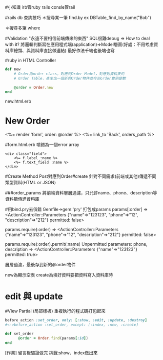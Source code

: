 #小知識
irb管ruby
rails consle管rail

#rails db 查詢技巧
＊搜尋某一筆
find.by
ex DBTable_find_by_name("Bob")

＊搜尋多筆
where

#Validation
"永遠不要相信前端傳來的東西"
SQL很難debug => How to deal with it?
將邏輯判斷寫在應用程式端(application)=>Model層面(好處：不用考慮資料庫總類、與資料庫直接做連結)
最好作法千端也後端也寫

#ruby in HTML
Controller
```ruby
def new
    # Order為order class，對應到Order Model，對應到資料表的
    # Order Table，產生出一個新的Order物件並存到order實例變數
    
    @order = Order.new
end
```

new.html.erb
<!-- 三行code如何變成這麼多東西？
Ruby轉換而成... -->
<h1>New Order</h1>
<!-- form為封包，將固定的html寫成此form封包
render 為呼叫此封包 -->
<%= render 'form', order: @order %>
<%= link_to 'Back', orders_path %>

#form.html.erb
噴錯為一個error array
<!-- f.label產生一個前端的label
f.text_field將輸入的東西綁定:name -->
```html5
<div class="field">
    <%= f.label :name %>
    <%= f.text_field :name %>
</div>
```

#Create Method
Post對應到Order#create
針對不同需求(前端或其他)傳遞不同類型資料(HTML or JSON)

###order_params
將前端資料層層過濾，只允許name、phone、description等資料能傳進資料庫

#用bind.pry去偵錯
Gemfile->gem:'pry'
打包成params 
params[:order]
=> <ActionController::Parameters 
{"name"=>"123123", "phone"=>"12", "description"=>"212"} permitted: false>

params.require(:order)
=> <ActionController::Parameters 
{"name"=>"123123", "phone"=>"12", "description"=>"212"} permitted: false>

 params.require(:order).permit(:name)
Unpermitted parameters: phone, description
=> <ActionController::Parameters {"name"=>"123123"} permitted: true>

層層過濾，最後存到新的@order物件

new為顯示空表
create為填好資料要把資料寫入資料庫時

# edit 與 update


#View Partial (局部樣板)
重複執行的程式碼打包起來
```ruby
before_action :set_order, only: [:show, :edit, :update, :destroy]
#<->before_action :set_order, except: [:index, :new, :create]

def set_order
      @order = Order.find(params[:id])
end
```

[作業]
留言板驗證做完
挑戰:show、index做出來


















